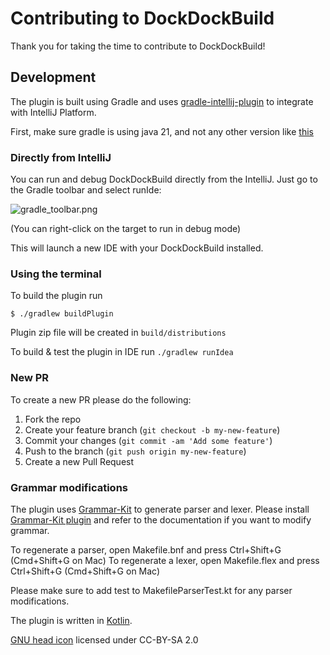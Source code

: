 
Contributing to DockDockBuild
==========================

Thank you for taking the time to contribute to DockDockBuild!

Development
--------------------------------------------

The plugin is built using Gradle and uses [gradle-intellij-plugin][gradle-intellij-plugin] to integrate with IntelliJ Platform.

First, make sure gradle is using java 21, and not any other version like [this](https://stackoverflow.com/questions/67079327/how-can-i-fix-unsupported-class-file-major-version-60-in-intellij-idea)

### Directly from IntelliJ
You can run and debug DockDockBuild directly from the IntelliJ.
Just go to the Gradle toolbar and select runIde:

![gradle_toolbar.png](https://github.com/intuit/DockDockBuild/blob/master/images/gradle_toolbar.png?raw=true)

(You can right-click on the target to run in debug mode)

This will launch a new IDE with your DockDockBuild installed.

### Using the terminal
To build the plugin run

```
$ ./gradlew buildPlugin
```

Plugin zip file will be created in `build/distributions`

To build & test the plugin in IDE run `./gradlew runIdea`


### New PR
To create a new PR please do the following:
1. Fork the repo
2. Create your feature branch (`git checkout -b my-new-feature`)
3. Commit your changes (`git commit -am 'Add some feature'`)
4. Push to the branch (`git push origin my-new-feature`)
5. Create a new Pull Request

### Grammar modifications

The plugin uses [Grammar-Kit][Grammar-Kit] to generate parser and lexer. Please install [Grammar-Kit plugin][Grammar-Kit plugin] and refer to the documentation if you want to modify grammar.

To regenerate a parser, open Makefile.bnf and press Ctrl+Shift+G (Cmd+Shift+G on Mac)
To regenerate a lexer, open Makefile.flex and press Ctrl+Shift+G (Cmd+Shift+G on Mac)

Please make sure to add test to MakefileParserTest.kt for any parser modifications.

The plugin is written in [Kotlin](http://kotlinlang.org/).

[GNU head icon](https://www.gnu.org/graphics/heckert_gnu.html) licensed under CC-BY-SA 2.0

[Grammar-Kit]:https://github.com/jetbrains/grammar-kit
[Grammar-Kit plugin]:https://plugins.jetbrains.com/plugin/6606-grammar-kit
[gradle-intellij-plugin]:https://plugins.jetbrains.com/docs/intellij/tools-intellij-platform-gradle-plugin.html
